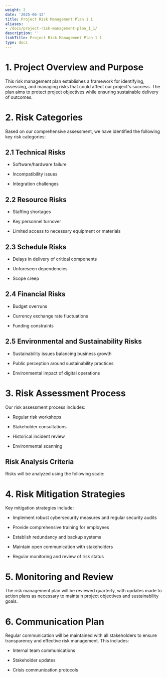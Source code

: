 ```yaml
---
weight: 2
date: '2025-06-12'
title: Project Risk Management Plan 1 1
aliases:
- /docs/project-risk-management-plan_1_1/
description: ''
linkTitle: Project Risk Management Plan 1 1
type: docs
---
```


# 1. Project Overview and Purpose

This risk management plan establishes a framework for identifying, assessing, and managing risks that could affect our project's success. The plan aims to protect project objectives while ensuring sustainable delivery of outcomes.

# 2. Risk Categories

Based on our comprehensive assessment, we have identified the following key risk categories:

## 2.1 Technical Risks

- Software/hardware failure

- Incompatibility issues

- Integration challenges

## 2.2 Resource Risks

- Staffing shortages

- Key personnel turnover

- Limited access to necessary equipment or materials

## 2.3 Schedule Risks

- Delays in delivery of critical components

- Unforeseen dependencies

- Scope creep

## 2.4 Financial Risks

- Budget overruns

- Currency exchange rate fluctuations

- Funding constraints

## 2.5 Environmental and Sustainability Risks

- Sustainability issues balancing business growth

- Public perception around sustainability practices

- Environmental impact of digital operations

# 3. Risk Assessment Process

Our risk assessment process includes:

- Regular risk workshops

- Stakeholder consultations

- Historical incident review

- Environmental scanning

## Risk Analysis Criteria

Risks will be analyzed using the following scale:

<!-- Unsupported block type: table -->

# 4. Risk Mitigation Strategies

Key mitigation strategies include:

- Implement robust cybersecurity measures and regular security audits

- Provide comprehensive training for employees

- Establish redundancy and backup systems

- Maintain open communication with stakeholders

- Regular monitoring and review of risk status

# 5. Monitoring and Review

The risk management plan will be reviewed quarterly, with updates made to action plans as necessary to maintain project objectives and sustainability goals.

# 6. Communication Plan

Regular communication will be maintained with all stakeholders to ensure transparency and effective risk management. This includes:

- Internal team communications

- Stakeholder updates

- Crisis communication protocols